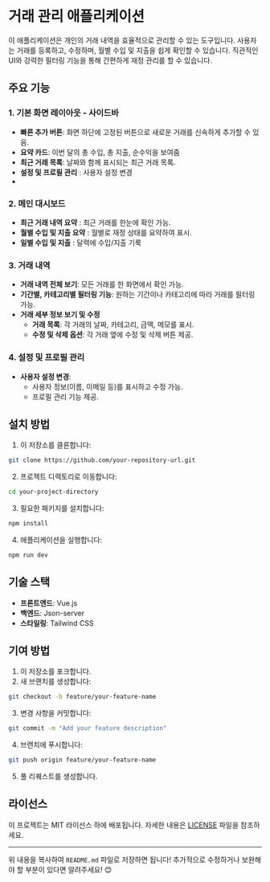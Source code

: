 # 거래 관리 애플리케이션

이 애플리케이션은 개인의 거래 내역을 효율적으로 관리할 수 있는 도구입니다. 사용자는 거래를 등록하고, 수정하며, 월별 수입 및 지출을 쉽게 확인할 수 있습니다. 직관적인 UI와 강력한 필터링 기능을 통해 간편하게 재정 관리를 할 수 있습니다.

## 주요 기능

### 1. 기본 화면 레이아웃 - 사이드바

- **빠른 추가 버튼**: 화면 하단에 고정된 버튼으로 새로운 거래를 신속하게 추가할 수 있음.
- **요약 카드**: 이번 달의 총 수입, 총 지출, 순수익을 보여줌
- **최근 거래 목록**: 날짜와 함께 표시되는 최근 거래 목록.
- **설정 및 프로필 관리** : 사용자 설정 변경
-

### 2. 메인 대시보드

- **최근 거래 내역 요약** : 최근 거래를 한눈에 확인 가능.
- **월별 수입 및 지출 요약** : 월별로 재정 상태를 요약하여 표시.
- **일별 수입 및 지출** : 달력에 수입/지출 기룩

### 3. 거래 내역

- **거래 내역 전체 보기**: 모든 거래를 한 화면에서 확인 가능.
- **기간별, 카테고리별 필터링 기능**: 원하는 기간이나 카테고리에 따라 거래를 필터링 가능.
- **거래 세부 정보 보기 및 수정**
  - **거래 목록**: 각 거래의 날짜, 카테고리, 금액, 메모를 표시.
  - **수정 및 삭제 옵션**: 각 거래 옆에 수정 및 삭제 버튼 제공.

### 4. 설정 및 프로필 관리

- **사용자 설정 변경**:
  - 사용자 정보(이름, 이메일 등)를 표시하고 수정 가능.
  - 프로필 관리 기능 제공.

## 설치 방법

1. 이 저장소를 클론합니다:

```bash
git clone https://github.com/your-repository-url.git
```

2. 프로젝트 디렉토리로 이동합니다:

```bash
cd your-project-directory
```

3. 필요한 패키지를 설치합니다:

```bash
npm install
```

4. 애플리케이션을 실행합니다:

```bash
npm run dev
```

## 기술 스택

- **프론트엔드**: Vue.js
- **백엔드**: Json-server
- **스타일링**: Tailwind CSS

## 기여 방법

1. 이 저장소를 포크합니다.
2. 새 브랜치를 생성합니다:

```bash
git checkout -b feature/your-feature-name
```

3. 변경 사항을 커밋합니다:

```bash
git commit -m "Add your feature description"
```

4. 브랜치에 푸시합니다:

```bash
git push origin feature/your-feature-name
```

5. 풀 리퀘스트를 생성합니다.

## 라이선스

이 프로젝트는 MIT 라이선스 하에 배포됩니다. 자세한 내용은 [LICENSE](./LICENSE) 파일을 참조하세요.

---

위 내용을 복사하여 `README.md` 파일로 저장하면 됩니다! 추가적으로 수정하거나 보완해야 할 부분이 있다면 알려주세요! 😊

